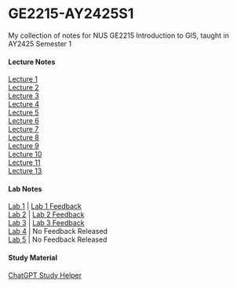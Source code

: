 # GE2215-AY2425S1
My collection of notes for NUS GE2215 Introduction to GIS, taught in AY2425 Semester 1

#### Lecture Notes
[Lecture 1](Lecture%201.pdf)  
[Lecture 2](Lecture%202.pdf)  
[Lecture 3](Lecture%203.pdf)  
[Lecture 4](Lecture%204.pdf)  
[Lecture 5](Lecture%205.pdf)  
[Lecture 6](Lecture%206.pdf)  
[Lecture 7](Lecture%207.pdf)  
[Lecture 8](Lecture%208.pdf)  
[Lecture 9](Lecture%209.pdf)  
[Lecture 10](Lecture%2010.pdf)  
[Lecture 11](Lecture%2011.pdf)  
[Lecture 13](Lecture%2013.pdf)  

#### Lab Notes
[Lab 1](Lab1.pdf)   |   [Lab 1 Feedback](Lab1_Feedback.pdf)   
[Lab 2](Lab2.pdf)   |   [Lab 2 Feedback](Lab2_Feedback.pdf)    
[Lab 3](Lab3.pdf)   |   [Lab 3 Feedback](Lab3_Feedback.pdf)   
[Lab 4](Lab4.pdf)   |   No Feedback Released  
[Lab 5](Lab5.pdf)   |   No Feedback Released     


#### Study Material
[ChatGPT Study Helper](https://chatgpt.com/g/g-673352c4f8dc81908baefb19f1bec4c8-ge2215-study-helper)
